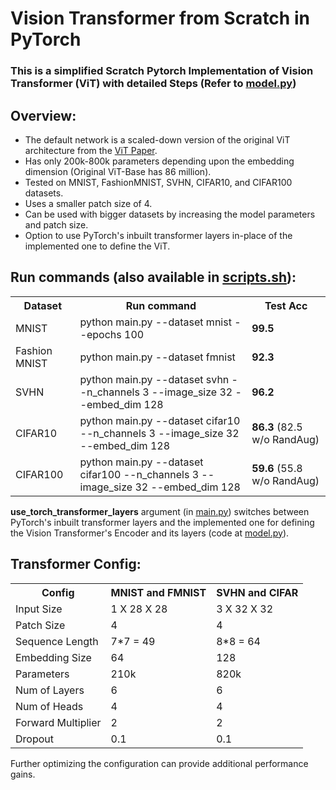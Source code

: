 # Vision Transformer from Scratch in PyTorch
### This is a simplified Scratch Pytorch Implementation of Vision Transformer (ViT) with detailed Steps (Refer to <a href="model.py">model.py</a>)

## Overview:
<ul>
  <li>The default network is a scaled-down version of the original ViT architecture from the <a href="https://arxiv.org/pdf/2010.11929.pdf">ViT Paper</a>. </li>
  <li>Has only 200k-800k parameters depending upon the embedding dimension (Original ViT-Base has 86 million). </li>
  <li>Tested on MNIST, FashionMNIST, SVHN, CIFAR10, and CIFAR100 datasets. </li>
  <li>Uses a smaller patch size of 4.</li>
  <li>Can be used with bigger datasets by increasing the model parameters and patch size.</li>
  <li>Option to use PyTorch's inbuilt transformer layers in-place of the implemented one to define the ViT.</li>
</ul> 

## Run commands (also available in <a href="scripts.sh">scripts.sh</a>): <br>

<table>
  <tr>
    <th>Dataset</th>
    <th>Run command</th>
    <th>Test Acc</th>
  </tr>
  <tr>
    <td>MNIST</td>
    <td>python main.py --dataset mnist --epochs 100</td>
    <td><strong>99.5</strong></td>
  </tr>
  <tr>
    <td>Fashion MNIST</td>
    <td>python main.py --dataset fmnist</td>
    <td><strong>92.3</strong></td>
  </tr>
  <tr>
    <td>SVHN</td>
    <td>python main.py --dataset svhn --n_channels 3 --image_size 32 --embed_dim 128 </td>
    <td><strong>96.2</strong></td>
  </tr>
  <tr>
    <td>CIFAR10</td>
    <td>python main.py --dataset cifar10 --n_channels 3 --image_size 32 --embed_dim 128 </td>
    <td><strong>86.3</strong> (82.5 w/o RandAug)</td>
  </tr>
  <tr>
    <td>CIFAR100</td>
    <td>python main.py --dataset cifar100 --n_channels 3 --image_size 32 --embed_dim 128 </td>
    <td><strong>59.6</strong> (55.8 w/o RandAug)</td>
  </tr>
</table>

<strong>use_torch_transformer_layers</strong> argument (in <a href="https://github.com/s-chh/PyTorch-Scratch-Vision-Transformer-ViT/blob/cf5c88251c1b1f15b46954fa7013bfc86980ddd6/main.py#L61">main.py</a>) switches between PyTorch's inbuilt transformer layers and the implemented one for defining the Vision Transformer's Encoder and its layers (code at <a href="https://github.com/s-chh/PyTorch-Scratch-Vision-Transformer-ViT/blob/026c5bed8d6dc088b24066510dddc01bde0b163d/model.py#L215">model.py</a>).

## Transformer Config:

<table>
  <tr>
    <th>Config</th>
    <th>MNIST and FMNIST</th>
    <th>SVHN and CIFAR</th>
  </tr>
  <tr>
    <td>Input Size</td>
    <td> 1 X 28 X 28   </td>
    <td> 3 X 32 X 32  </td>
  </tr>

  <tr>
    <td>Patch Size</td>
    <td>4</td>
    <td>4</td>
  </tr>
  <tr>
    <td>Sequence Length</td>
    <td>7*7 = 49</td>
    <td>8*8 = 64</td>
  </tr>
  <tr>
    <td>Embedding Size </td>
    <td>64</td>
    <td>128</td>
  </tr>
  <tr>
    <td>Parameters </td>
    <td>210k</td>
    <td>820k</td>
  </tr>
  <tr>
    <td>Num of Layers </td>
    <td>6</td>
    <td>6</td>
  </tr>
  <tr>
    <td>Num of Heads </td>
    <td>4</td>
    <td>4</td>
  </tr>
  <tr>
    <td>Forward Multiplier </td>
    <td>2</td>
    <td>2</td>
  </tr>
  <tr>
    <td>Dropout </td>
    <td>0.1</td>
    <td>0.1</td>
  </tr>
</table>
Further optimizing the configuration can provide additional performance gains.

